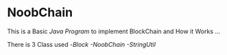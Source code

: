 # NoobChain

This is a Basic *Java Program* to implement BlockChain and How it Works ...

There is 3 Class used
  -*Block
  -NoobChain
  -StringUtil*
